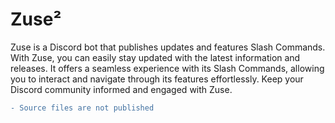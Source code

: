 # Zuse²
Zuse is a Discord bot that publishes updates and features Slash Commands. With Zuse, you can easily stay updated with the latest information and releases. It offers a seamless experience with its Slash Commands, allowing you to interact and navigate through its features effortlessly. Keep your Discord community informed and engaged with Zuse.

```diff
- Source files are not published
```
